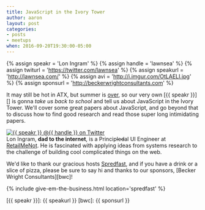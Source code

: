 ```yaml
---
title: JavaScript in the Ivory Tower
author: aaron
layout: post
categories:
- posts
- meetups
when: 2016-09-20T19:30:00-05:00
---
```


{% assign speakr = 'Lon Ingram' %}
{% assign handle = 'lawnsea' %}
{% assign twiturl = 'https://twitter.com/lawnsea' %}
{% assign speakurl = 'http://lawnsea.com/' %}
{% assign avi = 'http://i.imgur.com/OtLAELI.jpg' %}
{% assign sponsurl = 'http://beckerwrightconsultants.com' %}

It may still be hot in ATX, but summer is [over][], so our very own [{{ speakr }}][] is gonna *take us back to school* and tell us about JavaScript in the Ivory Tower. We'll cover some great papers about JavaScript, and go beyond that to discuss how to find good research and read those super long intimidating papers.

<div class="media-object speaker-bio">
  <a href="{{ twiturl }}">
    <img alt="{{ speakr }} @{{ handle }} on Twitter" src="{{ avi }}" />
  </a>
  <div>
    Lon Ingram, <strong>dad to the internet</strong>, is a
    Princip<strike>led</strike>al UI Engineer at <a
    href="https://www.retailmenot.com">RetailMeNot</a>. He is fascinated with
    applying ideas from systems research to the challenge of building cool
    complicated things on the web.
  </div>
</div>

We'd like to thank our gracious hosts [Spredfast][], and if you have a drink or a slice of pizza, please be sure to say hi and thanks to our sponsors, [Becker Wright Consultants][bwc]!

{% include give-em-the-business.html location='spredfast' %}

[Spredfast]: https://www.spredfast.com/
[over]: http://i.imgur.com/9XjBUoD.gifv
[{{ speakr }}]: {{ speakurl }}
[bwc]: {{ sponsurl }}
